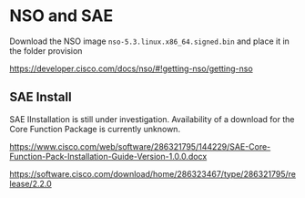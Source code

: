 # NSO and SAE

Download the NSO image `nso-5.3.linux.x86_64.signed.bin` and place it in the folder provision

<https://developer.cisco.com/docs/nso/#!getting-nso/getting-nso>

## SAE Install

SAE IInstallation is still under investigation. Availability of a download for the Core Function Package is currently unknown.

<https://www.cisco.com/web/software/286321795/144229/SAE-Core-Function-Pack-Installation-Guide-Version-1.0.0.docx>

<https://software.cisco.com/download/home/286323467/type/286321795/release/2.2.0>
